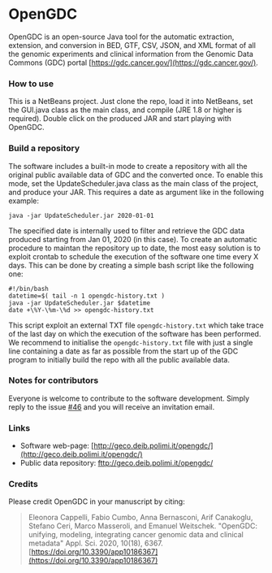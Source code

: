 # OpenGDC
OpenGDC is an open-source Java tool for the automatic extraction, extension, and conversion in BED, GTF, CSV, JSON, and XML format of all the genomic experiments and clinical information from the Genomic Data Commons (GDC) portal [https://gdc.cancer.gov/](https://gdc.cancer.gov/).

### How to use
This is a NetBeans project. Just clone the repo, load it into NetBeans, set the GUI.java class as the main class, and compile (JRE 1.8 or higher is required). Double click on the produced JAR and start playing with OpenGDC.

### Build a repository
The software includes a built-in mode to create a repository with all the original public available data of GDC and the converted once. To enable this mode, set the UpdateScheduler.java class as the main class of the project, and produce your JAR. This requires a date as argument like in the following example:

```
java -jar UpdateScheduler.jar 2020-01-01
```

The specified date is internally used to filter and retrieve the GDC data produced starting from Jan 01, 2020 (in this case). To create an automatic procedure to maintan the repository up to date, the most easy solution is to exploit crontab to schedule the execution of the software one time every X days. This can be done by creating a simple bash script like the following one:

```
#!/bin/bash
datetime=$( tail -n 1 opengdc-history.txt )
java -jar UpdateScheduler.jar $datetime
date +\%Y-\%m-\%d >> opengdc-history.txt
```

This script exploit an external TXT file `opengdc-history.txt` which take trace of the last day on which the execution of the software has been performed. We recommend to initialise the `opengdc-history.txt` file with just a single line containing a date as far as possible from the start up of the GDC program to initially build the repo with all the public available data.

### Notes for contributors
Everyone is welcome to contribute to the software development. Simply reply to the issue [#46](https://github.com/fabio-cumbo/OpenGDC/issues/46) and you will receive an invitation email.

### Links
- Software web-page: [http://geco.deib.polimi.it/opengdc/](http://geco.deib.polimi.it/opengdc/)
- Public data repository: [fttp://geco.deib.polimi.it/opengdc/](fttp://geco.deib.polimi.it/opengdc/)

### Credits
Please credit OpenGDC in your manuscript by citing:

> Eleonora Cappelli, Fabio Cumbo, Anna Bernasconi, Arif Canakoglu, Stefano Ceri, Marco Masseroli, and Emanuel Weitschek. "OpenGDC: unifying, modeling, integrating cancer genomic data and clinical metadata" Appl. Sci. 2020, 10(18), 6367. [https://doi.org/10.3390/app10186367](https://doi.org/10.3390/app10186367)
